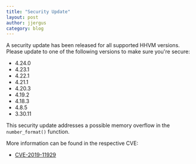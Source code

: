 ```yaml
---
title: "Security Update"
layout: post
author: jjergus
category: blog
---
```


A security update has been released for all supported HHVM versions. Please
update to one of the following versions to make sure you're secure:

- 4.24.0
- 4.23.1
- 4.22.1
- 4.21.1
- 4.20.3
- 4.19.2
- 4.18.3
- 4.8.5
- 3.30.11

This security update addresses a possible memory overflow in the
`number_format()` function.

More information can be found in the respective CVE:

- [CVE-2019-11929](https://cve.mitre.org/cgi-bin/cvename.cgi?name=CVE-2019-11929)
